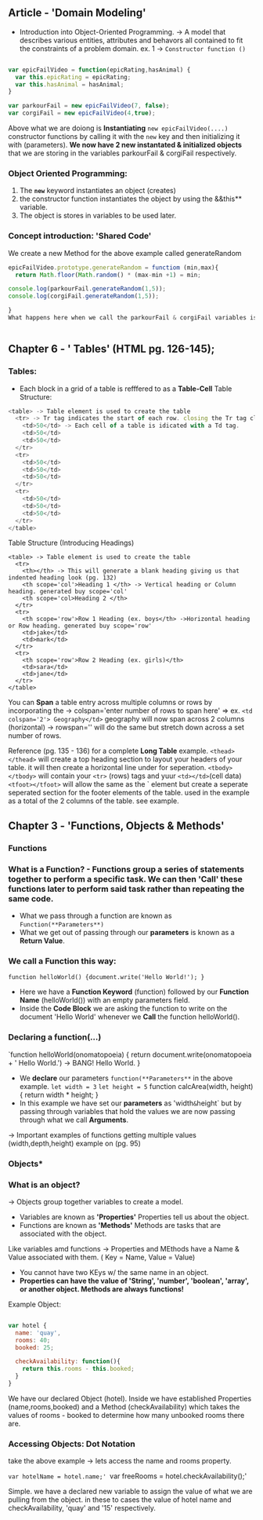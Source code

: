 ## Article - 'Domain Modeling' 
- Introduction into Object-Oriented Programming.
-> A model that describes various entities, attributes and behavors all contained to fit the constraints of a problem domain. 
ex. 1 -> `Constructor function ()`
``` javaScript

var epicFailVideo = function(epicRating,hasAnimal) {
  var this.epicRating = epicRating;
  var this.hasAnimal = hasAnimal;
}

var parkourFail = new epicFailVideo(7, false);
var corgiFail = new epicFailVideo(4,true);


```
Above what we are doiong is **Instantiating**  `new epicFailVideo(....)` constructor functions by calling it with the `new` key and then initializing it with (parameters). **We now have 2 new instantated & initialized objects** that we are storing in the variables parkourFail & corgiFail respectively. 

### **Object Oriented Programming:**
1. The **`new`** keyword instantiates an object (creates)
2. the constructor function instantiates the object by using the &&this** variable.
3. The object is stores in variables to be used later.

### Concept introduction: 'Shared Code'

We create a new Method for the above example called generateRandom

``` javaScript
epicFailVideo.prototype.generateRandom = functiom (min,max){
  return Math.floor(Math.random() * (max-min +1) = min;

console.log(parkourFail.generateRandom(1,5));
console.log(corgiFail.generateRandom(1,5));

}
What happens here when we call the parkourFail & corgiFail variables is it surches its Methods to locate generateRandom. But its only 'true' methods are epicFailVideo... so after it searches all its defined methods it then looks through its 'prototype' methods. there it will find generateRandom which will then run. But when a 'Prototype' is shared between multiple objects it will run the code for all objects sharing that varible simultaniously, consuming less memory. This is important for Mobile.



```

## Chapter 6 - ' Tables' (HTML pg. 126-145); 
### Tables:
- Each block in a grid of a table is refffered to as a **Table-Cell**
Table Structure:
``` javaScript
<table> -> Table element is used to create the table
  <tr> -> Tr tag indicates the start of each row. closing the Tr tag closes the row. 
    <td>50</td> -> Each cell of a table is idicated with a Td tag. 
    <td>50</td>
    <td>50</td>
  </tr>
  <tr>
    <td>50</td>
    <td>50</td>
    <td>50</td>
  </tr>
  <tr>
    <td>50</td>
    <td>50</td>
    <td>50</td>
  </tr>
</table>

```
Table Structure (Introducing Headings)
```
<table> -> Table element is used to create the table
  <tr>
    <th></th> -> This will generate a blank heading giving us that indented heading look (pg. 132)
    <th scope='col'>Heading 1 </th> -> Vertical heading or Column heading. generated buy scope='col'
    <th scope='col>Heading 2 </th>
  </tr>
  <tr>
    <th scope='row'>Row 1 Heading (ex. boys</th> ->Horizontal heading or Row heading. generated buy scope='row'
    <td>jake</td>
    <td>mark</td>
  </tr>
  <tr>
    <th scope='row'>Row 2 Heading (ex. girls)</th>
    <td>sara</td>
    <td>jane</td>
  </tr>
</table>

```
You can **Span** a table entry across multiple columns or rows by incorporating the 
-> colspan='enter number of rows to span here' => ex. `<td colspan='2'> Geography</td>` geography will now span across 2 columns (horizontal)
-> rowspan='' will do the same but stretch down across a set number of rows. 

Reference (pg. 135 - 136) for a complete **Long Table** example. 
`<thead> </thead>` will create a top heading section to layout your headers of your table. it will then create a horizontal line under for seperation.
`<tbody></tbody>` will contain your `<tr>` (rows) tags and yuur `<td></td>`(cell data)
`<tfoot></tfoot>` will allow the same as the `<thead> element but create a seperate seperated section for the footer elements of the table. used in the example as a total of the 2 columns of the table. see example.

## Chapter 3 - 'Functions, Objects & Methods' 

### Functions

### **What is a Function?** - Functions group a series of statements together to perform a specific task. We can then **'Call'** these functions later to perform said task rather than repeating the same code. 
- What we pass through a function are known as `Function(**Parameters**)`
- What we get out of passing through our **parameters** is known as a **Return Value**. 

### **We call a Function this way:** 
`function helloWorld() {document.write('Hello World!');
}`
- Here we have a **Function Keyword** (function) followed by our **Function Name** (helloWorld()) with an empty parameters field.
- Inside the **Code Block** we are asking the function to write on the document 'Hello World' whenever we **Call** the function helloWorld().

### **Declaring a function(...)**
`function helloWorld(onomatopoeia) {
  return document.write(onomatopoeia + ' Hello World.') -> BANG! Hello World.
}
- We **declare** our parameters `function(**Parameters**` in the above example.
`let width = 3`
`let height = 5`
function calcArea(width, height) {
  return width * height;
}
- In this example we have set our **parameters** as 'width` & `height` but by passing through variables that hold the values we are now passing through what we call **Arguments**. 

-> Important examples of functions getting multiple values (width,depth,height) example on (pg. 95)

### **Objects***

### What is an object? 
-> Objects group together variables to create a model.
- Variables are known as **'Properties'** Properties tell us about the object.
- Functions are known as **'Methods'** Methods are tasks that are associated with the object.

Like variables amd functions -> Properties and MEthods have a Name & Value associated with them. ( Key = Name, Value = Value)
- You cannot have two KEys w/ the same name in an object. 
- **Properties can have the value of 'String', 'number', 'boolean', 'array', or another object. Methods are always functions!**

Example Object:

``` javascript

var hotel {
  name: 'quay',
  rooms: 40;
  booked: 25;

  checkAvailability: function(){
    return this.rooms - this.booked;
  }
}

```
We have our declared Object (hotel). Inside we have established Properties (name,rooms,booked) and a Method (checkAvailability) which takes the values of rooms - booked to determine how many unbooked rooms there are. 

### Accessing Objects: Dot Notation

take the above example -> lets access the name and rooms property. 

`var hotelName = hotel.name;'
`var freeRooms = hotel.checkAvailability();'

Simple. we have a declared new variable to assign the value of what we are pulling from the object. in these to cases the value of hotel name and checkAvailability, 'quay' and '15' respectively. 


